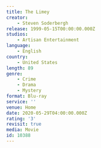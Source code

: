 ```yaml
---
title: The Limey
creator:
    - Steven Soderbergh
release: 1999-05-15T00:00:00.000Z
studios:
    - Artisan Entertainment
language:
    - English
country:
    - United States
length: 89
genre:
    - Crime
    - Drama
    - Mystery
format: Blu-ray
service: ''
venue: Home
date: 2020-05-29T04:00:00.000Z
rating: '3'
revisit: true
media: Movie
id: 10388
---
```



